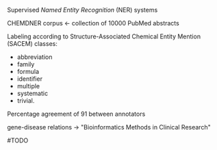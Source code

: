 Supervised _Named Entity Recognition_ (NER) systems

CHEMDNER corpus <- collection of 10000 PubMed abstracts

Labeling according to Structure-Associated Chemical Entity Mention (SACEM) classes:
- abbreviation
- family
- formula
- identifier
- multiple
- systematic
- trivial.

Percentage agreement of 91 between annotators

gene-disease relations -> "Bioinformatics Methods in Clinical Research"

#TODO
